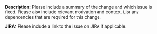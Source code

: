 **Description:**
Please include a summary of the change and which issue is fixed. Please also include relevant motivation and context. List any dependencies that are required for this change.

**JIRA:**
Please include a link to the issue on JIRA if applicable.
